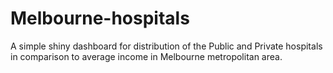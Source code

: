 # Melbourne-hospitals
A simple shiny dashboard for distribution of the Public and Private hospitals in comparison to average income in Melbourne metropolitan area.
